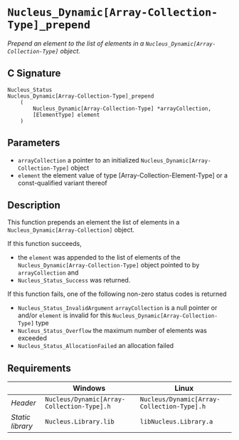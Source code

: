 # `Nucleus_Dynamic[Array-Collection-Type]_prepend`
*Prepend an element to the list of elements in a `Nucleus_Dynamic[Array-Collection-Type]` object.*

## C Signature
```
Nucleus_Status
Nucleus_Dynamic[Array-Collection-Type]_prepend
    (
        Nucleus_Dynamic[Array-Collection-Type] *arrayCollection,
        [ElementType] element
    )
```

## Parameters
- `arrayCollection` a pointer to an initialized `Nucleus_Dynamic[Array-Collection-Type]` object
- `element` the element value of type [Array-Collection-Element-Type] or a const-qualified variant thereof

## Description
This function prepends an element the list of elements in a `Nucleus_Dynamic[Array-Collection]` object.

If this function succeeds,
- the `element` was appended to the list of elements of the `Nucleus_Dynamic[Array-Collection-Type]` object pointed to
  by `arrayCollection` and
- `Nucleus_Status_Success` was returned.

If this function fails, one of the following non-zero status codes is returned
- `Nucleus_Status_InvalidArgument` `arrayCollection` is a null pointer or and/or `element` is invalid for this
  `Nucleus_Dynamic[Array-Collection-Type]` type
- `Nucleus_Status_Overflow` the maximum number of elements was exceeded
- `Nucleus_Status_AllocationFailed` an allocation failed

## Requirements

|                      | Windows                                    | Linux                                      |
|----------------------|--------------------------------------------|--------------------------------------------|
| *Header*             | `Nucleus/Dynamic[Array-Collection-Type].h` | `Nucleus/Dynamic[Array-Collection-Type].h` |
| *Static library*     | `Nucleus.Library.lib`                      | `libNucleus.Library.a`                     |
